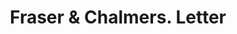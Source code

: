 ---
doi: 10.7916/D8VD89D2
date_other: '1890'
date_other_textual: '1890'
form: correspondence
genre:
- Letters (correspondence)
name:
- Fraser & Chalmers
object_in_context_url: https://biggert.cul.columbia.edu/items/view/ave_biggert_00191
subject_hierarchical_geographic:
- Chicago, Illinois, United States
subject_name:
- Fraser & Chalmers
title: Fraser & Chalmers. Letter
sort_title: Fraser & Chalmers. Letter
call_number: ave_biggert_00191
coordinates:
- 41.83694444444445,-87.68472222222222
pid: ave_biggert_00191
identifiers: ave_biggert_00191
thumbnail: false
permalink: /biggert/ave_biggert_00191/
layout: iiif-image-page
---